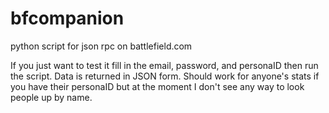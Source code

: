 # bfcompanion
python script for json rpc on battlefield.com

If you just want to test it fill in the email, password, and personaID then run the script. Data is returned in JSON form. Should work for anyone's stats if you have their personaID but at the moment I don't see any way to look people up by name.
